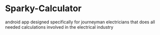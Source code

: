 # Sparky-Calculator
android app designed specifically for journeyman electricians that does all needed calculations involved in the electrical industry 
